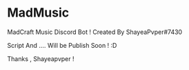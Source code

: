 # MadMusic
MadCraft Music Discord Bot !
Created By ShayeaPvper#7430

Script And .... Will be Publish Soon ! :D 

Thanks , Shayeapvper !

